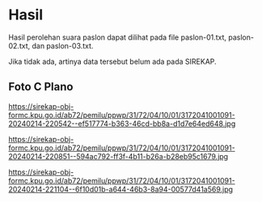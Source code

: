# Hasil

Hasil perolehan suara paslon dapat dilihat pada file paslon-01.txt, paslon-02.txt, dan paslon-03.txt.

Jika tidak ada, artinya data tersebut belum ada pada SIREKAP.

## Foto C Plano

https://sirekap-obj-formc.kpu.go.id/ab72/pemilu/ppwp/31/72/04/10/01/3172041001091-20240214-220542--ef517774-b363-46cd-bb8a-d1d7e64ed648.jpg

https://sirekap-obj-formc.kpu.go.id/ab72/pemilu/ppwp/31/72/04/10/01/3172041001091-20240214-220851--594ac792-ff3f-4b11-b26a-b28eb95c1679.jpg

https://sirekap-obj-formc.kpu.go.id/ab72/pemilu/ppwp/31/72/04/10/01/3172041001091-20240214-221104--6f10d01b-a644-46b3-8a94-00577d41a569.jpg
